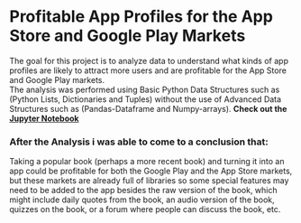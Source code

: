 # Profitable App Profiles for the App Store and Google Play Markets
 The goal for this project is to analyze data to understand what kinds of app profiles are likely to attract more users and are profitable for the App Store and Google Play markets.<br>
 The analysis was performed using Basic Python Data Structures such as (Python Lists, Dictionaries and Tuples) without the use of Advanced Data Structures such as (Pandas-Dataframe and Numpy-arrays).
 **Check out the [Jupyter Notebook](https://github.com/The-PhanTom999/Google_Play-and-App-Store-Analysis/blob/bab2a0b2b04d70f45c4251ea4546dd7b1377fb96/Notebook.ipynb)**

### After the Analysis i was able to come to a conclusion that:

Taking a popular book (perhaps a more recent book) and turning it into an app could be profitable for both the Google Play and the App Store markets, but these markets are already full of libraries so some special features may need to be added to the app besides the raw version of the book, which might include daily quotes from the book, an audio version of the book, quizzes on the book, or a forum where people can discuss the book, etc.